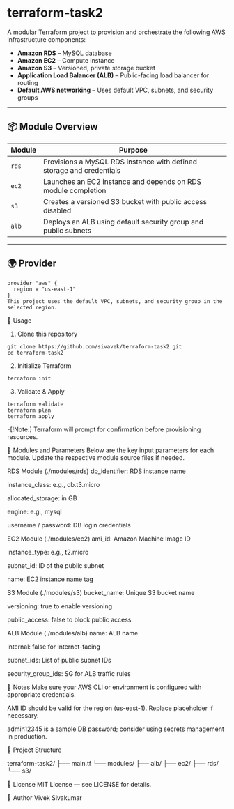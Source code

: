 # terraform-task2

A modular Terraform project to provision and orchestrate the following AWS infrastructure components:

- **Amazon RDS** – MySQL database
- **Amazon EC2** – Compute instance
- **Amazon S3** – Versioned, private storage bucket
- **Application Load Balancer (ALB)** – Public-facing load balancer for routing
- **Default AWS networking** – Uses default VPC, subnets, and security groups

---

## 📦 Module Overview

| Module | Purpose |
|--------|---------|
| `rds`  | Provisions a MySQL RDS instance with defined storage and credentials |
| `ec2`  | Launches an EC2 instance and depends on RDS module completion |
| `s3`   | Creates a versioned S3 bucket with public access disabled |
| `alb`  | Deploys an ALB using default security group and public subnets |

---

## 🌍 Provider

```hcl
provider "aws" {
  region = "us-east-1"
}
This project uses the default VPC, subnets, and security group in the selected region.
```

🚀 Usage
1. Clone this repository

```
git clone https://github.com/sivavek/terraform-task2.git
cd terraform-task2

```

2. Initialize Terraform

```
terraform init

```

3. Validate & Apply

```
terraform validate
terraform plan
terraform apply

```

-[!Note:] Terraform will prompt for confirmation before provisioning resources.

🔐 Modules and Parameters
Below are the key input parameters for each module. Update the respective module source files if needed.

RDS Module (./modules/rds)
db_identifier: RDS instance name

instance_class: e.g., db.t3.micro

allocated_storage: in GB

engine: e.g., mysql

username / password: DB login credentials

EC2 Module (./modules/ec2)
ami_id: Amazon Machine Image ID

instance_type: e.g., t2.micro

subnet_id: ID of the public subnet

name: EC2 instance name tag

S3 Module (./modules/s3)
bucket_name: Unique S3 bucket name

versioning: true to enable versioning

public_access: false to block public access

ALB Module (./modules/alb)
name: ALB name

internal: false for internet-facing

subnet_ids: List of public subnet IDs

security_group_ids: SG for ALB traffic rules

📝 Notes
Make sure your AWS CLI or environment is configured with appropriate credentials.

AMI ID should be valid for the region (us-east-1). Replace placeholder if necessary.

admin12345 is a sample DB password; consider using secrets management in production.


📁 Project Structure

terraform-task2/
├── main.tf
└── modules/
    ├── alb/
    ├── ec2/
    ├── rds/
    └── s3/


📜 License
MIT License — see LICENSE for details.

👤 Author
Vivek Sivakumar


